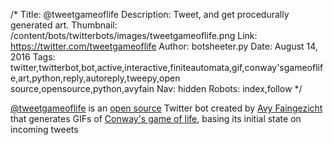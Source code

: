/*
Title: @tweetgameoflife
Description: Tweet, and get procedurally generated art.
Thumbnail: /content/bots/twitterbots/images/tweetgameoflife.png
Link: https://twitter.com/tweetgameoflife
Author: botsheeter.py
Date: August 14, 2016
Tags: twitter,twitterbot,bot,active,interactive,finiteautomata,gif,conway'sgameoflife,art,python,reply,autoreply,tweepy,open source,opensource,python,avyfain
Nav: hidden
Robots: index,follow
*/

[@tweetgameoflife](https://twitter.com/tweetgameoflife) is an [open source](https://github.com/avyfain/conway) Twitter bot created by [Avy Faingezicht](https://twitter.com/avyfain) that generates GIFs of [Conway's game of life](https://simple.wikipedia.org/wiki/Conway%27s_Game_of_Life), basing its initial state on incoming tweets

